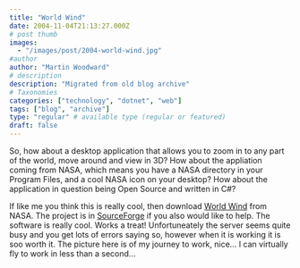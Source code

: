 ```yaml
---
title: "World Wind"
date: 2004-11-04T21:13:27.000Z
# post thumb
images:
  - "/images/post/2004-world-wind.jpg"
#author
author: "Martin Woodward"
# description
description: "Migrated from old blog archive"
# Taxonomies
categories: ["technology", "dotnet", "web"]
tags: ["blog", "archive"]
type: "regular" # available type (regular or featured)
draft: false
---
```

[](http://www.woodwardweb.com/moblog/world_wind.html)So, how about a desktop application that allows you to zoom in to any part of the world, move around and view in 3D?  How about the appliation coming from NASA, which means you have a NASA directory in your Program Files, and a cool NASA icon on your desktop?  How about the application in question being Open Source and written in C#?

If like me you think this is really cool, then download [World Wind](http://learn.arc.nasa.gov/worldwind/) from NASA.  The project is in [SourceForge](http://sourceforge.net/projects/nasa-exp/) if you also would like to help.  The software is really cool.  Works a treat!  Unfortuneately the server seems quite busy and you get lots of errors saying so, however when it is working it is soo worth it.  The picture here is of my journey to work, nice...  I can virtually fly to work in less than a second...